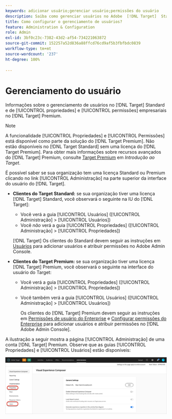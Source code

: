 ```yaml
---
keywords: adicionar usuário;gerenciar usuário;permissões do usuário
description: Saiba como gerenciar usuários no Adobe  [!DNL Target]  Standard e gerenciar propriedades e permissões empresariais no Adobe  [!DNL Target]  Premium.
title: Como configurar o gerenciamento de usuários?
feature: Administration & Configuration
role: Admin
exl-id: 3bf0c23c-7382-43d2-af54-734221063872
source-git-commit: 152257a52d836a88ffcd76cd9af5b3fbfbdc0839
workflow-type: tm+mt
source-wordcount: '237'
ht-degree: 100%

---
```


# Gerenciamento do usuário

Informações sobre o gerenciamento de usuários no [!DNL Target] Standard e de [!UICONTROL propriedades] e [!UICONTROL permissões] empresariais no [!DNL Target] Premium.

>[!NOTE]
>
>A funcionalidade [!UICONTROL Propriedades] e [!UICONTROL Permissões] está disponível como parte da solução do [!DNL Target Premium]. Não estão disponíveis no [!DNL Target Standard] sem uma licença do [!DNL Target Premium]. Para obter mais informações sobre recursos avançados do [!DNL Target] Premium, consulte [Target Premium](/help/main/c-intro/intro.md#premium) em *Introdução ao Target*.

É possível saber se sua organização tem uma licença Standard ou Premium clicando no link [!UICONTROL Administração] na parte superior da interface do usuário do [!DNL Target].

* **Clientes do Target Standard:** se sua organização tiver uma licença [!DNL Target] Standard, você observará o seguinte na IU do [!DNL Target]:

   * Você verá a guia [!UICONTROL Usuários] ([!UICONTROL Administração] > [!UICONTROL Usuários])
   * Você *não* verá a guia [!UICONTROL Propriedades] ([!UICONTROL Administração] > [!UICONTROL Propriedades])

   [!DNL Target] Os clientes do Standard devem seguir as instruções em [Usuários](/help/main/administrating-target/c-user-management/c-user-management/user-management.md) para adicionar usuários e atribuir permissões no Adobe Admin Console.

* **Clientes do Target Premium:** se sua organização tiver uma licença [!DNL Target] Premium, você observará o seguinte na interface do usuário do Target:

   * Você verá a guia [!UICONTROL Propriedades] ([!UICONTROL Administração] > [!UICONTROL Propriedades])
   * Você também verá a guia [!UICONTROL Usuários] ([!UICONTROL Administração] > [!UICONTROL Usuários])

      Os clientes do [!DNL Target] Premium devem seguir as instruções em [Permissões de usuário do Enterprise](/help/main/administrating-target/c-user-management/property-channel/property-channel.md#concept_E396B16FA2024ADBA27BC056138F9838) e [Configurar permissões do Enterprise](/help/main/administrating-target/c-user-management/property-channel/properties-overview.md#concept_22F2855DBF0D4754B9460F5D68749C71) para adicionar usuários e atribuir permissões no [!DNL Adobe Admin Console].

A ilustração a seguir mostra a página [!UICONTROL Administração] de uma conta [!DNL Target] Premium. Observe que as guias [!UICONTROL Propriedades] e [!UICONTROL Usuários] estão disponíveis:

![Guia Administração](/help/main/administrating-target/assets/premium.png)

